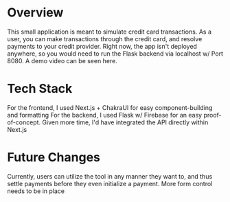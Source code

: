 # Overview
This small application is meant to simulate credit card transactions. As a user, you can make transactions through the credit card, and resolve payments to your credit provider. Right now, the app isn't deployed anywhere, so you would need to run the Flask backend via localhost w/ Port 8080. A demo video can be seen here.

# Tech Stack
For the frontend, I used Next.js + ChakraUI for easy component-building and formatting
For the backend, I used Flask w/ Firebase for an easy proof-of-concept. Given more time, I'd have integrated the API directly within Next.js

# Future Changes
Currently, users can utilize the tool in any manner they want to, and thus settle payments before they even initialize a payment. More form control needs to be in place
